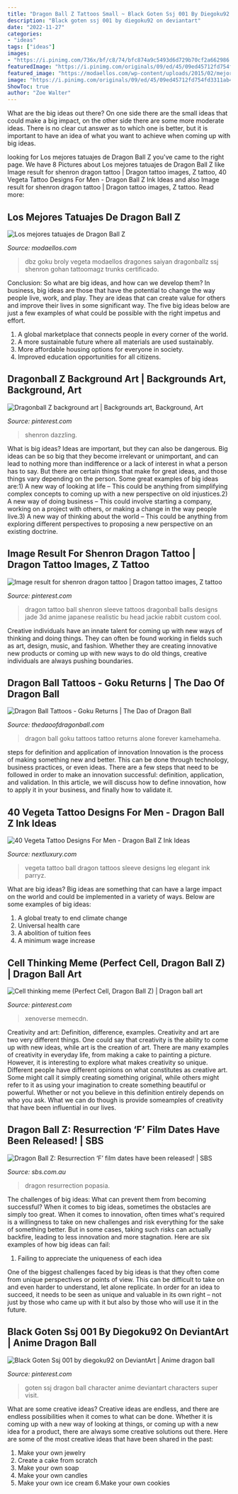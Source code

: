 ```yaml
---
title: "Dragon Ball Z Tattoos Small ~ Black Goten Ssj 001 By Diegoku92 On Deviantart"
description: "Black goten ssj 001 by diegoku92 on deviantart"
date: "2022-11-27"
categories:
- "ideas"
tags: ["ideas"]
images:
- "https://i.pinimg.com/736x/bf/c8/74/bfc874a9c5493d6d729b70cf2a662986.jpg"
featuredImage: "https://i.pinimg.com/originals/09/ed/45/09ed45712fd754fd3311ab4dc376f003.jpg"
featured_image: "https://modaellos.com/wp-content/uploads/2015/02/mejores-tatuajes-de-dragon-ball-z.jpg"
image: "https://i.pinimg.com/originals/09/ed/45/09ed45712fd754fd3311ab4dc376f003.jpg"
ShowToc: true
author: "Zoe Walter"
---
```



What are the big ideas out there?
On one side there are the small ideas that could make a big impact, on the other side there are some more moderate ideas. There is no clear cut answer as to which one is better, but it is important to have an idea of what you want to achieve when coming up with big ideas.

	

		
looking for Los mejores tatuajes de Dragon Ball Z you've came to the right page. We have 8 Pictures about Los mejores tatuajes de Dragon Ball Z like Image result for shenron dragon tattoo | Dragon tattoo images, Z tattoo, 40 Vegeta Tattoo Designs For Men - Dragon Ball Z Ink Ideas and also Image result for shenron dragon tattoo | Dragon tattoo images, Z tattoo. Read more:
		
    
## Los Mejores Tatuajes De Dragon Ball Z

<img loading=lazy src="https://modaellos.com/wp-content/uploads/2015/02/mejores-tatuajes-de-dragon-ball-z.jpg" onerror="this.onerror=null;this.src='https://tse1.mm.bing.net/th?id=OIP.WwsQ8EkKo49aEZrxNNcE_QHaJ4&amp;pid=15.1';" alt="Los mejores tatuajes de Dragon Ball Z">

_Source: modaellos.com_

>dbz goku broly vegeta modaellos dragones saiyan dragonballz ssj shenron gohan tattoomagz trunks certificado. 

	

Conclusion: So what are big ideas, and how can we develop them?
In business, big ideas are those that have the potential to change the way people live, work, and play. They are ideas that can create value for others and improve their lives in some significant way. The five big ideas below are just a few examples of what could be possible with the right impetus and effort.
1. A global marketplace that connects people in every corner of the world.
2. A more sustainable future where all materials are used sustainably.
3. More affordable housing options for everyone in society. 
4. Improved education opportunities for all citizens. 

    
## Dragonball Z Background Art | Backgrounds Art, Background, Art

<img loading=lazy src="https://i.pinimg.com/736x/a1/96/21/a19621b6f93acf6a4a0381c3511a2a9d.jpg" onerror="this.onerror=null;this.src='https://tse2.mm.bing.net/th?id=OIP.HLvg4fEpoG6RZIet2rea2gHaEH&amp;pid=15.1';" alt="Dragonball Z background art | Backgrounds art, Background, Art">

_Source: pinterest.com_

>shenron dazzling. 

	

What is big ideas?
Ideas are important, but they can also be dangerous. Big ideas can be so big that they become irrelevant or unimportant, and can lead to nothing more than indifference or a lack of interest in what a person has to say. But there are certain things that make for great ideas, and those things vary depending on the person. Some great examples of big ideas are:1) A new way of looking at life – This could be anything from simplifying complex concepts to coming up with a new perspective on old injustices.2) A new way of doing business – This could involve starting a company, working on a project with others, or making a change in the way people live.3) A new way of thinking about the world – This could be anything from exploring different perspectives to proposing a new perspective on an existing doctrine.

    
## Image Result For Shenron Dragon Tattoo | Dragon Tattoo Images, Z Tattoo

<img loading=lazy src="https://i.pinimg.com/originals/09/ed/45/09ed45712fd754fd3311ab4dc376f003.jpg" onerror="this.onerror=null;this.src='https://tse2.mm.bing.net/th?id=OIP.PHpkrZfQgW1iEHIrP3WwrAHaKQ&amp;pid=15.1';" alt="Image result for shenron dragon tattoo | Dragon tattoo images, Z tattoo">

_Source: pinterest.com_

>dragon tattoo ball shenron sleeve tattoos dragonball balls designs jade 3d anime japanese realistic bu head jackie rabbit custom cool. 

	

Creative individuals have an innate talent for coming up with new ways of thinking and doing things. They can often be found working in fields such as art, design, music, and fashion. Whether they are creating innovative new products or coming up with new ways to do old things, creative individuals are always pushing boundaries.

    
## Dragon Ball Tattoos - Goku Returns | The Dao Of Dragon Ball

<img loading=lazy src="https://thedaoofdragonball.com/wp-content/uploads/2011/10/dragon_ball_tattoo_goku_forever_alone.jpg" onerror="this.onerror=null;this.src='https://tse4.mm.bing.net/th?id=OIP.JuDDB4pkPg-eWhop75a7JwHaJ6&amp;pid=15.1';" alt="Dragon Ball Tattoos - Goku Returns | The Dao of Dragon Ball">

_Source: thedaoofdragonball.com_

>dragon ball goku tattoos tattoo returns alone forever kamehameha. 

	

steps for definition and application of innovation
Innovation is the process of making something new and better. This can be done through technology, business practices, or even ideas. There are a few steps that need to be followed in order to make an innovation successful: definition, application, and validation. In this article, we will discuss how to define innovation, how to apply it in your business, and finally how to validate it.

    
## 40 Vegeta Tattoo Designs For Men - Dragon Ball Z Ink Ideas

<img loading=lazy src="http://nextluxury.com/wp-content/uploads/leg-sleeve-themed-vegeta-tattoo-ideas-for-gentlemen.jpg" onerror="this.onerror=null;this.src='https://tse1.mm.bing.net/th?id=OIP.7SQ634bIiGvzWVVMIlo38AHaIc&amp;pid=15.1';" alt="40 Vegeta Tattoo Designs For Men - Dragon Ball Z Ink Ideas">

_Source: nextluxury.com_

>vegeta tattoo ball dragon tattoos sleeve designs leg elegant ink parryz. 

	

What are big ideas?
Big ideas are something that can have a large impact on the world and could be implemented in a variety of ways. Below are some examples of big ideas: 
1. A global treaty to end climate change 
2. Universal health care 
3. A abolition of tuition fees 
4. A minimum wage increase 

    
## Cell Thinking Meme (Perfect Cell, Dragon Ball Z) | Dragon Ball Art

<img loading=lazy src="https://i.pinimg.com/736x/bf/c8/74/bfc874a9c5493d6d729b70cf2a662986.jpg" onerror="this.onerror=null;this.src='https://tse1.mm.bing.net/th?id=OIP.f8oFbGPWA2NCBtTD5ht5QAHaGC&amp;pid=15.1';" alt="Cell thinking meme (Perfect Cell, Dragon Ball Z) | Dragon ball art">

_Source: pinterest.com_

>xenoverse memecdn. 

	

Creativity and art: Definition, difference, examples.
Creativity and art are two very different things. One could say that creativity is the ability to come up with new ideas, while art is the creation of art. There are many examples of creativity in everyday life, from making a cake to painting a picture. However, it is interesting to explore what makes creativity so unique.
Different people have different opinions on what constitutes as creative art. Some might call it simply creating something original, while others might refer to it as using your imagination to create something beautiful or powerful. Whether or not you believe in this definition entirely depends on who you ask. What we can do though is provide someamples of creativity that have been influential in our lives.

    
## Dragon Ball Z: Resurrection ‘F’ Film Dates Have Been Released! | SBS

<img loading=lazy src="http://www.sbs.com.au/popasia/sites/sbs.com.au.popasia/files/dragon_ball_z_resurrection.jpg" onerror="this.onerror=null;this.src='https://tse2.mm.bing.net/th?id=OIP.gmE0IFcVPL5Ll3i2_sUIhAHaFS&amp;pid=15.1';" alt="Dragon Ball Z: Resurrection ‘F’ film dates have been released! | SBS">

_Source: sbs.com.au_

>dragon resurrection popasia. 

	

The challenges of big ideas: What can prevent them from becoming successful?
When it comes to big ideas, sometimes the obstacles are simply too great. When it comes to innovation, often times what's required is a willingness to take on new challenges and risk everything for the sake of something better. But in some cases, taking such risks can actually backfire, leading to less innovation and more stagnation. Here are six examples of how big ideas can fail:
1) Failing to appreciate the uniqueness of each idea

One of the biggest challenges faced by big ideas is that they often come from unique perspectives or points of view. This can be difficult to take on and even harder to understand, let alone replicate. In order for an idea to succeed, it needs to be seen as unique and valuable in its own right – not just by those who came up with it but also by those who will use it in the future.

    
## Black Goten Ssj 001 By Diegoku92 On DeviantArt | Anime Dragon Ball

<img loading=lazy src="https://i.pinimg.com/736x/cf/aa/76/cfaa76f902f3f5640a82040163ff9403.jpg" onerror="this.onerror=null;this.src='https://tse4.mm.bing.net/th?id=OIP.wm-1hIdq0UGGCFv6sz6DewHaKM&amp;pid=15.1';" alt="Black Goten Ssj 001 by diegoku92 on DeviantArt | Anime dragon ball">

_Source: pinterest.com_

>goten ssj dragon ball character anime deviantart characters super visit. 

	

What are some creative ideas?
Creative ideas are endless, and there are endless possibilities when it comes to what can be done. Whether it is coming up with a new way of looking at things, or coming up with a new idea for a product, there are always some creative solutions out there. Here are some of the most creative ideas that have been shared in the past:
1. Make your own jewelry 
2. Create a cake from scratch 
3. Make your own soap 
4. Make your own candles 
5. Make your own ice cream 
6.Make your own cookies 

